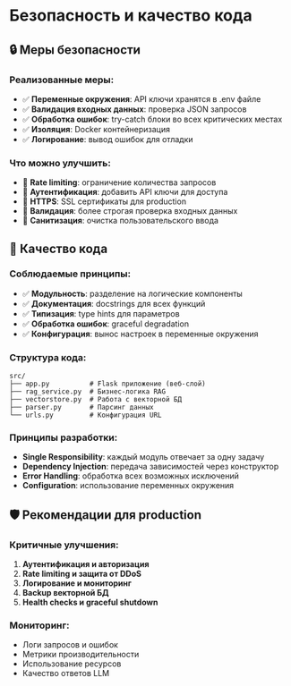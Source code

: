 # Безопасность и качество кода

## 🔒 Меры безопасности

### Реализованные меры:
- ✅ **Переменные окружения**: API ключи хранятся в .env файле
- ✅ **Валидация входных данных**: проверка JSON запросов
- ✅ **Обработка ошибок**: try-catch блоки во всех критических местах
- ✅ **Изоляция**: Docker контейнеризация
- ✅ **Логирование**: вывод ошибок для отладки

### Что можно улучшить:
- 🔄 **Rate limiting**: ограничение количества запросов
- 🔄 **Аутентификация**: добавить API ключи для доступа
- 🔄 **HTTPS**: SSL сертификаты для production
- 🔄 **Валидация**: более строгая проверка входных данных
- 🔄 **Санитизация**: очистка пользовательского ввода

## 🧹 Качество кода

### Соблюдаемые принципы:
- ✅ **Модульность**: разделение на логические компоненты
- ✅ **Документация**: docstrings для всех функций
- ✅ **Типизация**: type hints для параметров
- ✅ **Обработка ошибок**: graceful degradation
- ✅ **Конфигурация**: вынос настроек в переменные окружения

### Структура кода:
```
src/
├── app.py          # Flask приложение (веб-слой)
├── rag_service.py  # Бизнес-логика RAG
├── vectorstore.py  # Работа с векторной БД
├── parser.py       # Парсинг данных
└── urls.py         # Конфигурация URL
```

### Принципы разработки:
- **Single Responsibility**: каждый модуль отвечает за одну задачу
- **Dependency Injection**: передача зависимостей через конструктор
- **Error Handling**: обработка всех возможных исключений
- **Configuration**: использование переменных окружения

## 🛡️ Рекомендации для production

### Критичные улучшения:
1. **Аутентификация и авторизация**
2. **Rate limiting и защита от DDoS**
3. **Логирование и мониторинг**
4. **Backup векторной БД**
5. **Health checks и graceful shutdown**

### Мониторинг:
- Логи запросов и ошибок
- Метрики производительности
- Использование ресурсов
- Качество ответов LLM